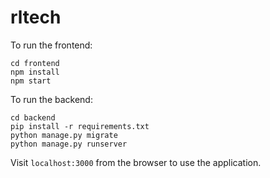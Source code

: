# rltech

To run the frontend:

```
cd frontend
npm install
npm start
```

To run the backend:

```
cd backend
pip install -r requirements.txt
python manage.py migrate
python manage.py runserver
```

Visit `localhost:3000` from the browser to use the application.